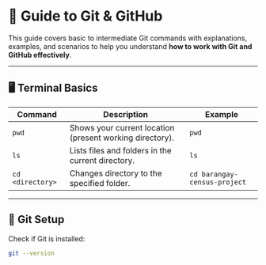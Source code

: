 # 📘 Guide to Git & GitHub

This guide covers basic to intermediate Git commands with explanations, examples, and scenarios to help you understand **how to work with Git and GitHub effectively**.

---

## **🖥 Terminal Basics**

| Command | Description | Example |
|----------|------------|---------|
| `pwd` | Shows your current location (present working directory). | `pwd` |
| `ls` | Lists files and folders in the current directory. | `ls` |
| `cd <directory>` | Changes directory to the specified folder. | `cd barangay-census-project` |

---

## **🔧 Git Setup**

Check if Git is installed:
```bash
git --version

